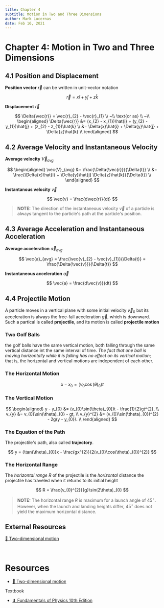 ```yaml
---
title: Chapter 4
subtitle: Motion in Two and Three Dimensions
author: Mark Lucernas
date: Feb 16, 2021
---
```



# Chapter 4: Motion in Two and Three Dimensions

## 4.1 Position and Displacement

**Position vector** $\vec{r}$ can be written in unit-vector notation

$$
\vec{r} = x\hat{i} + y\hat{j} + z\hat{k}
$$

**Displacement** $\vec{r}$

$$
\Delta{\vec{r}} = \vec{r}_{2} - \vec{r}_{1} \\
~\\
\text{or as} \\
~\\
\begin{aligned}
\Delta{\vec{r}} &= (x_{2} - x_{1})\hat{i} + (y_{2} - y_{1})\hat{j} + (z_{2} - z_{1})\hat{k} \\
	 &= \Delta{x}\hat{i} + \Delta{y}\hat{j} + \Delta{z}\hat{k} \\
\end{aligned}
$$


## 4.2 Average Velocity and Instantaneous Velocity

**Average velocity** $\vec{V}_{avg}$

$$
\begin{aligned}
\vec{V}_{avg} &= \frac{\Delta{\vec{r}}}{\Delta{t}} \\
	 &= \frac{\Delta{x}\hat{i} + \Delta{y}\hat{j} \Delta{z}\hat{k}}{\Delta{t}} \\
\end{aligned}
$$

**Instantanous velocity** $\vec{v}$

$$
\vec{v} = \frac{d\vec{r}}{dt}
$$

> **NOTE:** The direction of the instantaneous velocity $\vec{v}$ of a particle
is always tangent to the particle's path at the particle's position.


## 4.3 Average Acceleration and Instantaneous Acceleration

**Average acceleration** $\vec{a}_{avg}$

$$
\vec{a}_{avg} = \frac{\vec{v}_{2} - \vec{v}_{1}}{\Delta{t}} = \frac{\Delta{\vec{v}}}{\Delta{t}}
$$

**Instantaneous acceleration** $\vec{a}$

$$
\vec{a} = \frac{d\vec{v}}{dt}
$$


## 4.4 Projectile Motion

A particle moves in a vertical plane with some initial velocity $\vec{v}_{0}$
but its acceleration is always the free-fall acceleration $\vec{g}$, which is
downward. Such a partical is called **projectile**, and its motion is called
**projectile motion**

### Two Golf Balls

the golf balls have the same vertical motion, both falling through the same
vertical distance int the same interval of time. _The fact that one ball is
moving horizontally while it is falling has no effect on its vertical motion_;
that is, the horizontal and vertical motions are independent of each other.

### The Horizontal Motion

$$
x - x_{0} = (v_{0}\cos(\theta)_{0})t
$$

### The Vertical Motion

$$
\begin{aligned}
y - y_{0} &= (v_{0}\sin(\theta)_{0})t - \frac{1}{2}gt^{2}, \\
v_{y} &= v_{0}\sin(\theta)_{0} - gt, \\
v_{y}^{2} &= (v_{0}\sin(\theta)_{0})^{2} - 2g(y - y_{0}). \\
\end{aligned}
$$

### The Equation of the Path

The projectile's path, also called **trajectory**.

$$
y = (\tan(\theta)_{0})x - \frac{gx^{2}}{2(v_{0}\cos(\theta)_{0})^{2}}
$$

### The Horizontal Range

The _horizontal range_ $R$ of the projectile is the _horizontal_ distance the
projectile has traveled when it returns to its initial height

$$
R = \frac{v_{0}^{2}}{g}\sin(2\theta)_{0}
$$

> **NOTE:** The horizontal range $R$ is maximum for a launch angle of
$45^{\circ}$. However, when the launch and landing heights differ, $45^{\circ}$
does not yield the maximum horizontal distance.


## External Resources

[📄 Two-dimensional motion](https://www.khanacademy.org/science/physics/two-dimensional-motion#two-dimensional-projectile-mot)

<br>

# Resources

- [📄 Two-dimensional motion](https://www.khanacademy.org/science/physics/two-dimensional-motion#two-dimensional-projectile-mot)

Textbook

+ [⬇ Fundamentals of Physics 10th Edition](file:../../../../files/winter-2021/PHYS-195/FundamentalsOfPhysics_10thEdition.pdf)
